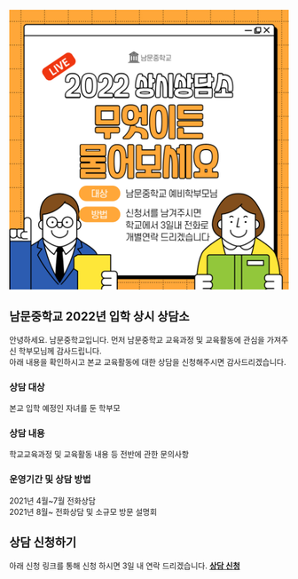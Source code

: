 ![안내이미지](/22main.jpg)  
  
## 남문중학교 2022년 입학 상시 상담소
안녕하세요. 남문중학교입니다. 먼저 남문중학교 교육과정 및 교육활동에 관심을 가져주신 학부모님께 감사드립니다.  
아래 내용을 확인하시고 본교 교육활동에 대한 상담을 신청해주시면 감사드리겠습니다.
  
### 상담 대상
본교 입학 예정인 자녀를 둔 학부모  
  
### 상담 내용
학교교육과정 및 교육활동 내용 등 전반에 관한 문의사항  
  
### 운영기간 및 상담 방법
2021년 4월~7월 전화상담  
2021년 8월~ 전화상담 및 소규모 방문 설명회  
  
## 상담 신청하기
아래 신청 링크를 통해 신청 하시면 3일 내 연락 드리겠습니다.
**[상담 신청](http://naver.com)**
